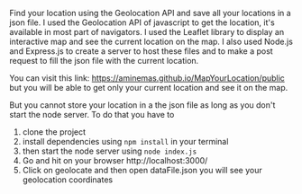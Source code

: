 Find your location using the Geolocation API and save all your locations in a json file.
I used the Geolocation API of javascript to get the location, it's available in most part of navigators. I used the Leaflet library to display an interactive map and see the current location on the map.
I also used Node.js and Express.js to create a server to host these files and to make a post request to fill the json file with the current location.

You can visit this link: https://aminemas.github.io/MapYourLocation/public but you will be able to get only your current location and see it on the map.

But you cannot store your location in a the json file as long as you don't start the node server. To do that you have to
1. clone the project
2. install dependencies using `npm install` in your terminal
3. then start the node server using `node index.js`
4. Go and hit on your browser http://localhost:3000/
5. Click on geolocate and then open dataFile.json you will see your geolocation coordinates
